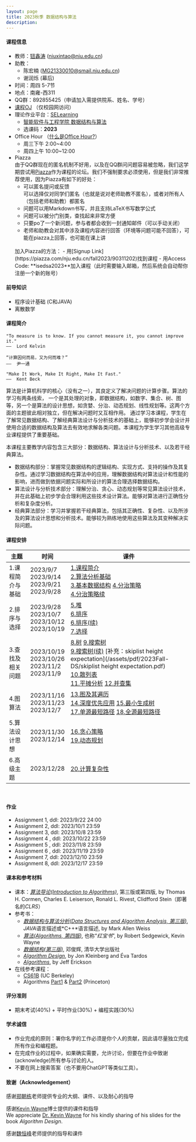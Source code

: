 ```yaml
---
layout: page
title: 2023秋季 数据结构与算法
description: 
---
```


#### 课程信息

- 教师：[钮鑫涛](https://niuxintao.github.io) (niuxintao@nju.edu.cn)
- 助教：
  - 陈宏楠 (MG21330010@smail.nju.edu.cn)
  - 谢润烁 (幕后)
- 时间：周四 5-7节
- 地点：南雍-西311
- QQ群：892855425（申请加入需提供院系、姓名、学号）
- [课程OJ](http://172.29.6.10) （仅校园网访问）
- 理论作业平台：[SELearning](https://selearning.nju.edu.cn/)
  - [智能软件与工程学院 数据结构与算法](https://selearning.nju.edu.cn/course/view.php?id=140)
  - 选课码：**2023**
- Office Hour （[什么是Office Hour?](https://lsc.cornell.edu/wp-content/uploads/2015/10/What-Are-Office-Hours.pdf)）
  - 周三下午 2:00~4:00
  - 周四上午 10:00~12:00
- Piazza<br>由于QQ群现在的匿名机制不好用，以及在QQ群问问题容易被忽略，我们这学期尝试用[Piazza](https://piazza.com/)作为课程的论坛。我们不强制要求必须使用，但是我们非常推荐使用，因为Piazza有如下的好处：
  - 可以匿名提问或反馈<br>可以选择仅对同学们匿名（也就是说对老师助教不匿名），或者对所有人（包括老师和助教）都匿名
  - 问题可以用Markdown书写，并且支持LaTeX书写数学公式
  - 问题可以被分门别类，查找起来非常方便
  - 只要po了一个新问题，参与者都会收到一封通知邮件（可以手动关闭）
  - 老师和助教会对其中涉及课程内容进行回答（环境等问题可能不回答），可能在piazza上回答，也可能在课上讲
  <br>
  加入Piazza的方法：
  - 用[Signup Link](https://piazza.com/nju.edu.cn/fall2023/90311202)找到课程
  - 用Access Code: **isedsa2023**加入课程（此时需要输入邮箱，然后系统会自动帮你注册一个新的账号）

#### 前导知识 

- 程序设计基础 (C和JAVA)
- 离散数学

#### 课程简介

```
"To measure is to know. If you cannot measure it, you cannot improve it."
——  Lord Kelvin

“计算因何而易，又为何而难？”
——  尹一通

"Make It Work, Make It Right, Make It Fast."
——  Kent Beck
```

算法是计算机科学的核心（没有之一），其良定义了解决问题的计算步骤。算法的学习有两条线索， 一个是其处理的对象，即数据结构，如数字、集合、树、图等，另一个是算法的设计思想，如贪婪、分治、动态规划、线性规划等。这两个方面的主题彼此相对独立，但在解决问题时又互相作用。 通过学习本课程，学生在了解常见数据结构、了解经典算法设计与分析技术的基础上，能够初步学会设计并使用合适的数据结构及算法去有效地求解各类问题。本课程为学生学习其他高级专业课程提供了重要基础。

本课程主要教学内容包含三大部分：数据结构、算法设计与分析技术、以及若干经典算法。

- 数据结构部分：掌握常见数据结构的逻辑结构、实现方式、支持的操作及其复杂性。通过学习数据结构在算法中的应用，理解数据结构对算法设计和性能的影响，进而做到依据问题实际和所设计的算法合理选择数据结构。
- 算法设计与分析技术部分：理解分治、贪心、动态规划等常见算法设计技术，并在此基础上初步学会合理利用这些技术设计算法。能够对算法进行正确性分析和复杂度分析。
- 经典算法部分：学习并掌握若干经典算法，包括其正确性、复杂性、以及所涉及的算法设计思想和分析技术。能够较为熟练地使用这些算法及其变种解决实际问题。


#### 课程安排

| 主题             | 时间                                                     | 课件                                                         |
| ---------------- | -------------------------------------------------------- | ------------------------------------------------------------ |
| 1.课程简介与基础 | 2023/9/7<br>2023/9/14<br />2023/9/21<br />2023/9/28      | [1.课程简介](/assets/pdf/2023Fall-DS/1.课程简介.pdf)<br>[2.算法分析基础](/assets/pdf/2023Fall-DS/2.算法分析基础.pdf)<br /> [3.基本数据结构](/assets/pdf/2023Fall-DS/3.基本数据结构.pdf)  [4.分治策略](/assets/pdf/2023Fall-DS/4.分治策略.pdf)<br /> [4.分治策略续](/assets/pdf/2023Fall-DS/4.分治策略续.pdf) |
| 2.排序与选择     | 2023/9/28<br />2023/10/7<br />2023/10/12<br />2023/10/19 | [5.堆](/assets/pdf/2023Fall-DS/5.堆.pdf)<br /> [6.排序](/assets/pdf/2023Fall-DS/6.排序.pdf)<br /> [6.排序(续)](/assets/pdf/2023Fall-DS/6.排序(续).pdf)<br /> [7.选择](/assets/pdf/2023Fall-DS/7.选择.pdf) |
| 3.查找及相关问题 | 2023/10/19<br />2023/10/26<br />2023/11/2<br />2023/11/9 | [8.树](/assets/pdf/2023Fall-DS/8.树.pdf) [9.搜索树](/assets/pdf/2023Fall-DS/9.搜索树.pdf)<br /> [9.搜索树(续)](/assets/pdf/2023Fall-DS/9.搜索树(续).pdf)  [补充：skiplist height expectation](/assets/pdf/2023Fall-DS/skiplist height expectation.pdf)<br /> [10.散列表](/assets/pdf/2023Fall-DS/10.散列表.pdf)<br /> [11.平摊分析](/assets/pdf/2023Fall-DS/11.平摊分析.pdf)  [12.并查集](/assets/pdf/2023Fall-DS/12.并查集.pdf) |
| 4.图算法         | 2023/11/16<br />2023/11/23<br />2023/12/7                | [13.图及其遍历](/assets/pdf/2023Fall-DS/13.图及其遍历.pdf)<br /> [14.深度优先应用](/assets/pdf/2023Fall-DS/14.深度优先应用.pdf)  [15.最小生成树](/assets/pdf/2023Fall-DS/15.最小生成树.pdf)<br />[17.单源最短路径](/assets/pdf/2023Fall-DS/17.单源最短路径.pdf) [18.全源最短路径](/assets/pdf/2023Fall-DS/18.全源最短路径.pdf) |
| 5.算法设计思想   | 2023/11/30<br />2023/12/14                               | [16.贪心策略](/assets/pdf/2023Fall-DS/16.贪心策略.pdf)<br /> [19.动态规划](/assets/pdf/2023Fall-DS/19.动态规划.pdf) |
| 6.高级主题       | 2023/12/28                                               | [20.计算复杂性](/assets/pdf/2023Fall-DS/20.计算复杂性.pdf)   |

<br>

#### 作业

- Assignment 1, ddl: 2023/9/22 24:00 
- Assignment 2, ddl: 2023/10/1 23:59 
- Assignment 3, ddl: 2023/10/8 23:59
- Assignment 4 , ddl: 2023/10/22 23:59
- Assignment 5 , ddl: 2023/11/8 23:59
- Assignment 6 , ddl: 2023/11/19 23:59
- Assignment 7, ddl: 2023/12/10 23:59
-  Assignment 8, ddl: 2023/12/17 23:59 

#### 课本和参考材料

- 课本：*[算法导论(Introduction to Algorithms)](http://mitpress.mit.edu/9780262046305/introduction-to-algorithms/)*, 第三版或第四版, by Thomas H. Cormen, Charles E. Leiserson, Ronald L. Rivest, Clidfford Stein（即著名的*CLRS*）
- 参考书：
  - *[数据结构与算法分析(Data Structures and Algorithm Analysis, 第三版)](http://users.cs.fiu.edu/~weiss/#dsaac++3)*, *JAVA*语言描述或*C++*语言描述, by Mark Allen Weiss
  - *[算法(Algorithms, 第四版)](https://algs4.cs.princeton.edu/home/)*, 也称“*红宝书*”, by Robert Sedgewick, Kevin Wayne
  - *[数据结构(第三版)](https://dsa.cs.tsinghua.edu.cn/~deng/ds/dsacpp/)*, 邓俊辉, 清华大学出版社
  - *[Algorithm Design](https://www.cs.princeton.edu/~wayne/kleinberg-tardos/)*, by Jon Kleinberg and Éva Tardos
  - *[Algorithms](https://jeffe.cs.illinois.edu/teaching/algorithms/)*, by Jeff Erickson
- 在线参考课程：
  - [CS61B](https://datastructur.es) (UC Berkeley)
  - Algorithms [Part1](https://www.coursera.org/learn/algorithms-part1) & [Part2](https://www.coursera.org/learn/algorithms-part2) (Princeton)

#### 评分准则

- 期末考试(40%) + 平时作业(30%) + 编程实践(30%)

#### 学术诚信

- 作业完成的原则：署你名字的工作必须是你个人的贡献，因此请尽量独立完成所有作业和编程题。
- 在完成作业的过程中，如果确实需要，允许讨论，但要在作业中致谢(acknowledge)所有参与讨论的人。
- 不要在网上搜索答案（也不要用ChatGPT等类似工具）。

#### 致谢（Acknowledgement）

感谢[郑朝栋](https://chaodong.me)老师提供专业的大纲、课件、以及耐心的指导

感谢[Kevin Wayne](https://www.cs.princeton.edu/~wayne/contact/)博士提供的课件和指导<br>
We appreciate [Dr. Kevin Wayne](https://www.cs.princeton.edu/~wayne/contact/) for his kindly sharing of his slides for the book *Algorithm Design*.

感谢[魏恒峰](https://hengxin.github.io)老师提供的指导和课件